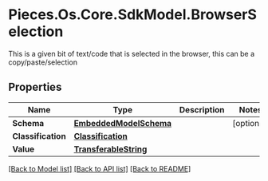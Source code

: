 # Pieces.Os.Core.SdkModel.BrowserSelection
This is a given bit of text/code that is selected in the browser, this can be a copy/paste/selection

## Properties

Name | Type | Description | Notes
------------ | ------------- | ------------- | -------------
**Schema** | [**EmbeddedModelSchema**](EmbeddedModelSchema.md) |  | [optional] 
**Classification** | [**Classification**](Classification.md) |  | 
**Value** | [**TransferableString**](TransferableString.md) |  | 

[[Back to Model list]](../README.md#documentation-for-models) [[Back to API list]](../README.md#documentation-for-api-endpoints) [[Back to README]](../README.md)

